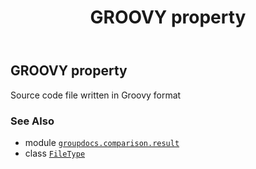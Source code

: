 ﻿---
title: GROOVY property
second_title: GroupDocs.Comparison for Python via .NET API References
description: 
type: docs
url: /python-net/groupdocs.comparison.result/filetype/groovy/
is_root: false
weight: 500
---

## GROOVY property


Source code file written in Groovy format

### See Also
* module [`groupdocs.comparison.result`](../../)
* class [`FileType`](/comparison/python-net/groupdocs.comparison.result/filetype)
